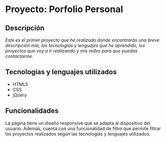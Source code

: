 # Proyecto: Porfolio Personal

## Descripción

*Este es el primer proyecto que he realizado donde encontrarás una breve descripción mía, las tecnologías y lenguajes que he aprendido, los proyectos que voy a ir realizando y mis redes para que puedas contactarme.*  

## Tecnologías y lenguajes utilizados

- HTML5
- CSS
- jQuery  

## Funcionalidades

La página tiene un diseño responsive que se adapta al dispositivo del usuario. Además, cuenta con una funcionalidad de filtro que permite filtrar los proyectos realizados según las tecnologías y lenguajes utilizados. 
